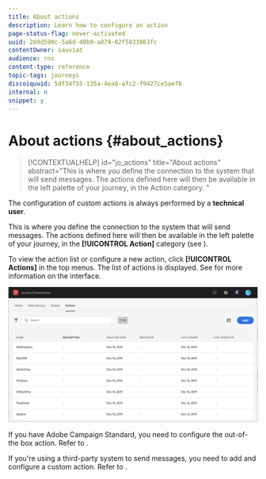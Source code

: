```yaml
---
title: About actions
description: Learn how to configure an action
page-status-flag: never-activated
uuid: 269d590c-5a6d-40b9-a879-02f5033863fc
contentOwner: sauviat
audience: rns
content-type: reference
topic-tags: journeys
discoiquuid: 5df34f55-135a-4ea8-afc2-f9427ce5ae7b
internal: n
snippet: y
---
```


# About actions {#about_actions}

>[!CONTEXTUALHELP]
>id="jo_actions"
>title="About actions"
>abstract="This is where you define the connection to the system that will send messages. The actions defined here will then be available in the left palette of your journey, in the Action category. "

The configuration of custom actions is always performed by a **technical user**.

This is where you define the connection to the system that will send messages. The actions defined here will then be available in the left palette of your journey, in the **[!UICONTROL Action]** category (see [](../building-journeys/about-action-activities.md)).

To view the action list or configure a new action, click **[!UICONTROL Actions]** in the top menus. The list of actions is displayed. See [](../about/user-interface.md) for more information on the interface.

![](../assets/custom1.png)

If you have Adobe Campaign Standard, you need to configure the out-of-the box action. Refer to [](../action/working-with-adobe-campaign.md).

If you're using a third-party system to send messages, you need to add and configure a custom action. Refer to [](../action/about-custom-action-configuration.md).
